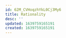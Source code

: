 ```yaml
---
id: 62M_CVHoqzhYkL0Cj3My6
title: Rationality
desc: ''
updated: 1639759165191
created: 1639759165191
---
```


